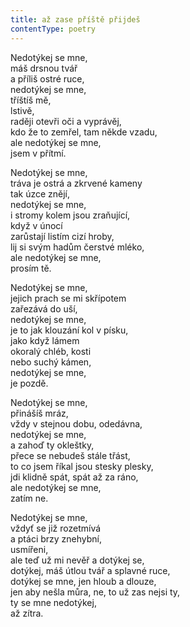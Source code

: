 ```yaml
---
title: až zase příště přijdeš
contentType: poetry
---
```


<section>

Nedotýkej se mne,  
máš drsnou tvář  
a příliš ostré ruce,  
nedotýkej se mne,  
tříštíš mě,  
lstivě,  
raději otevři oči a vyprávěj,  
kdo že to zemřel, tam někde vzadu,  
ale nedotýkej se mne,  
jsem v přítmí.

Nedotýkej se mne,  
tráva je ostrá a zkrvené kameny  
tak úzce znějí,  
nedotýkej se mne,  
i stromy kolem jsou zraňující,  
když v únocí  
zarůstají listím cizí hroby,  
lij si svým hadům čerstvé mléko,  
ale nedotýkej se mne,  
prosím tě.

Nedotýkej se mne,  
jejich prach se mi skřípotem  
zařezává do uší,  
nedotýkej se mne,  
je to jak klouzání kol v písku,  
jako když lámem  
okoralý chléb, kosti  
nebo suchý kámen,  
nedotýkej se mne,  
je pozdě.

Nedotýkej se mne,  
přinášíš mráz,  
vždy v stejnou dobu, odedávna,  
nedotýkej se mne,  
a zahoď ty okleštky,  
přece se nebudeš stále třást,  
to co jsem říkal jsou stesky plesky,  
jdi klidně spát, spát až za ráno,  
ale nedotýkej se mne,  
zatím ne.

Nedotýkej se mne,  
vždyť se již rozetmívá  
a ptáci brzy znehybní,  
usmířeni,  
ale teď už mi nevěř a dotýkej se,  
dotýkej, máš útlou tvář a splavné ruce,  
dotýkej se mne, jen hloub a dlouze,  
jen aby nešla můra, ne, to už zas nejsi ty,  
ty se mne nedotýkej,  
až zítra.

</section>
